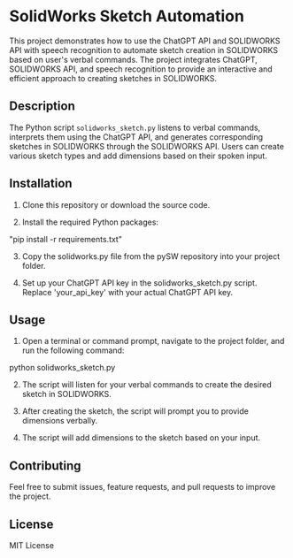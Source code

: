 # SolidWorks Sketch Automation

This project demonstrates how to use the ChatGPT API and SOLIDWORKS API with speech recognition to automate sketch creation in SOLIDWORKS based on user's verbal commands. The project integrates ChatGPT, SOLIDWORKS API, and speech recognition to provide an interactive and efficient approach to creating sketches in SOLIDWORKS.

## Description

The Python script `solidworks_sketch.py` listens to verbal commands, interprets them using the ChatGPT API, and generates corresponding sketches in SOLIDWORKS through the SOLIDWORKS API. Users can create various sketch types and add dimensions based on their spoken input.

## Installation

1. Clone this repository or download the source code.

2. Install the required Python packages:

"pip install -r requirements.txt"

3. Copy the solidworks.py file from the pySW repository into your project folder.

4. Set up your ChatGPT API key in the solidworks_sketch.py script. Replace 'your_api_key' with your actual ChatGPT API key.

## Usage

1. Open a terminal or command prompt, navigate to the project folder, and run the following command:

python solidworks_sketch.py

2. The script will listen for your verbal commands to create the desired sketch in SOLIDWORKS.

3. After creating the sketch, the script will prompt you to provide dimensions verbally.

4. The script will add dimensions to the sketch based on your input.

## Contributing

Feel free to submit issues, feature requests, and pull requests to improve the project.

## License

MIT License
